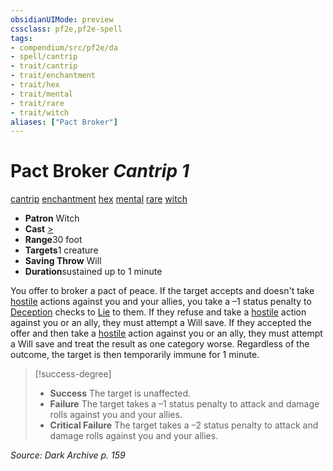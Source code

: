 ```yaml
---
obsidianUIMode: preview
cssclass: pf2e,pf2e-spell
tags:
- compendium/src/pf2e/da
- spell/cantrip
- trait/cantrip
- trait/enchantment
- trait/hex
- trait/mental
- trait/rare
- trait/witch
aliases: ["Pact Broker"]
---
```

# Pact Broker *Cantrip 1*   
[cantrip](/rules/traits/cantrip.md)  [enchantment](/rules/traits/enchantment.md)  [hex](/rules/traits/hex-apg.md)  [mental](/rules/traits/mental.md)  [rare](/rules/traits/rare.md)  [witch](/rules/traits/witch-apg.md)  

- **Patron** Witch
- **Cast** [>](/rules/core-rulebook/chapter-9-playing-the-game.md#Actions "Single Action") 
- **Range**30 foot
- **Targets**1 creature
- **Saving Throw** Will
- **Duration**sustained up to 1 minute

You offer to broker a pact of peace. If the target accepts and doesn't take [hostile](/rules/conditions.md#Hostile) actions against you and your allies, you take a –1 status penalty to [Deception](/compendium/skills.md#Deception) checks to [Lie](/rules/actions/lie.md) to them. If they refuse and take a [hostile](/rules/conditions.md#Hostile) action against you or an ally, they must attempt a Will save. If they accepted the offer and then take a [hostile](/rules/conditions.md#Hostile) action against you or an ally, they must attempt a Will save and treat the result as one category worse. Regardless of the outcome, the target is then temporarily immune for 1 minute.

> [!success-degree] 
> - **Success** The target is unaffected.
> - **Failure** The target takes a –1 status penalty to attack and damage rolls against you and your allies.
> - **Critical Failure** The target takes a –2 status penalty to attack and damage rolls against you and your allies.

*Source: Dark Archive p. 159*